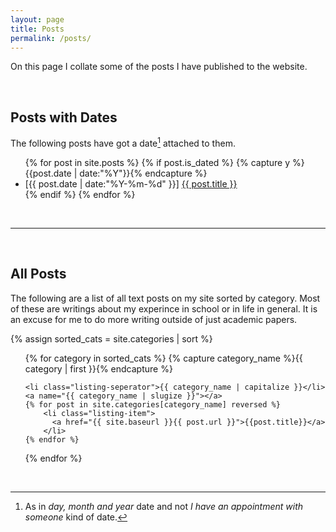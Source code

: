 ```yaml
---
layout: page
title: Posts
permalink: /posts/
---
```


On this page I collate some of the posts I have published to the website.

<br>

## Posts with Dates

The following posts have got a date[^1] attached to them.

<ul class="listing">
<!-- <li class="listing-seperator">Posts with Dates</li> -->
{% for post in site.posts %}
  {% if post.is_dated %}
    {% capture y %}{{post.date | date:"%Y"}}{% endcapture %}
    <li class="listing-item">
      <time datetime="{{ post.date | date:"%Y-%m-%d" }}">[{{ post.date | date:"%Y-%m-%d" }}]</time>
      <a href="{{ post.url }}" title="{{ post.title }}">{{ post.title }}</a>
    </li>
  {% endif %}
{% endfor %}

<!-- <li class="listing-seperator">Undated</li>
{% for post in site.posts reversed %}
  {% if post.is_dated != true %}
    <li class="listing-item">
      <a href="{{ post.url }}" title="{{ post.title }}">{{ post.title }}</a>
    </li>
  {% endif %}
{% endfor %} -->
</ul>

<br>

---

<br>

## All Posts

The following are a list of all text posts on my site sorted by category. Most of these are writings about my experince in school or in life in general. It is an excuse for me to do more writing outside of just academic papers.

{% assign sorted_cats = site.categories | sort %}
<ul class="listing">
{% for category in sorted_cats %}
    {% capture category_name %}{{ category | first }}{% endcapture %}
    
    <li class="listing-seperator">{{ category_name | capitalize }}</li>
    <a name="{{ category_name | slugize }}"></a>
    {% for post in site.categories[category_name] reversed %}
        <li class="listing-item">
          <a href="{{ site.baseurl }}{{ post.url }}">{{post.title}}</a>
        </li>
    {% endfor %}
{% endfor %}
</ul>

<br>

[^1]: As in _day, month and year_ date and not _I have an appointment with someone_ kind of date.
